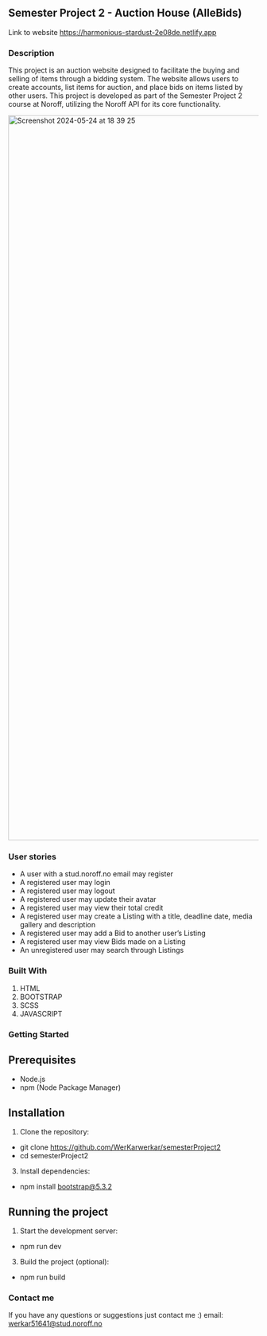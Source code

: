 ## Semester Project 2 - Auction House (AlleBids)

Link to website https://harmonious-stardust-2e08de.netlify.app

### Description 
This project is an auction website designed to facilitate the buying and selling of items through a bidding system. The website allows users to create accounts, list items for auction, and place bids on items listed by other users. This project is developed as part of the Semester Project 2 course at Noroff, utilizing the Noroff API for its core functionality.

<img width="1456" alt="Screenshot 2024-05-24 at 18 39 25" src="https://github.com/WerKarwerkar/semesterProject2/assets/126430261/8010bc57-4de5-4386-977a-d2389a54452d">

### User stories
- A user with a stud.noroff.no email may register
- A registered user may login
- A registered user may logout
- A registered user may update their avatar
- A registered user may view their total credit
- A registered user may create a Listing with a title, deadline date, media gallery and description
- A registered user may add a Bid to another user’s Listing
- A registered user may view Bids made on a Listing
- An unregistered user may search through Listings

### Built With
1. HTML
2. BOOTSTRAP
3. SCSS
4. JAVASCRIPT

### Getting Started
## Prerequisites
* Node.js
* npm (Node Package Manager)

## Installation
1. Clone the repository:
  - git clone https://github.com/WerKarwerkar/semesterProject2
  - cd semesterProject2
3. Install dependencies:
  - npm install bootstrap@5.3.2
## Running the project
1. Start the development server:
- npm run dev

3. Build the project (optional):
- npm run build

### Contact me
If you have any questions or suggestions just contact me :)
email: werkar51641@stud.noroff.no











